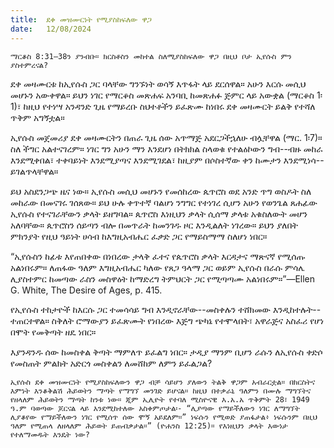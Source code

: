 ```yaml
---
title:  ደቀ መዝሙርነት የሚያስከፍለው ዋጋ
date:   12/08/2024
---
```


`ማርቆስ 8:31–38ን ያንብቡ። ክርስቶስን መከተል ስለሚያስከፍለው ዋጋ በዚህ ቦታ ኢየሱስ ምን ያስተምረናል?`

ደቀ መዛሙርቱ ከኢየሱስ ጋር ባላቸው ግንኙነት ወሳኝ እጥፋት ላይ ደርሰዋል። አሁን እርሱ መሲህ መሆኑን አውቀዋል። ይህን ነገር የማርቆስ መጽሐፍ አንባቢ ከመጽሐፉ ጅምር ላይ አውቋል (ማርቆስ 1፡1)፣ ከዚህ የተነሣ አንዳንድ ጊዜ የማይረቡ ስህተቶችን ይፈጽሙ ከነበሩ ደቀ መዛሙርት ይልቅ የተሻለ ጥቅም አግኝቷል።

ኢየሱስ መጀመሪያ ደቀ መዛሙርትን በጠራ ጊዜ ሰው አጥማጅ አደርጋችኋለሁ ብሏቸዋል (ማር. 1፡7)። ስለ ችግር አልተናገረም። ነገር ግን አሁን ማን እንደሆነ በትክክል ስላወቁ የተልዕኮውን ግብ--ብዙ መከራ እንደሚቀበል፣    ተቀባይነት እንደሚያጣና እንደሚገደል፣ ከዚያም በሶስተኛው ቀን ከሙታን እንደሚነሳ--ይገልጥላቸዋል።

ይህ አስደንጋጭ ዜና ነው። ኢየሱስ መሲህ መሆኑን የመሰከረው ጴጥሮስ ወደ አንድ ጥግ ወስዶት ስለ መከራው በመናገሩ ገሰጸው። ይህ ሁሉ ቀጥተኛ ባልሆነ ንግግር የተነገረ ሲሆን አሁን የወንጌል ጸሐፊው ኢየሱስ የተናገራቸውን ቃላት ይዘግባል። ጴጥሮስ እነዚህን ቃላት ሲሰማ ቃላቱ አቁስለውት መሆን አለባቸው። ጴጥሮስን ሰይጣን ብሎ በመጥራት ከመንገዱ ዞር እንዲልለት ነገረው። ይህን ያለበት ምክንያት የዚህ ዓይነት ሀሳብ ከእግዚአብሔር ፈቃድ ጋር የማይስማማ ስለሆነ ነበር።

“ኢየሱስን ከፊቱ እየጠበቀው በነበረው ታላቅ ፈተና የጴጥሮስ ቃላት እርዳታና ማጽናኛ የሚሰጡ አልነበሩም። ለጠፋው ዓለም እግዚአብሔር ካለው የጸጋ ዓላማ ጋር ወይም ኢየሱስ በራሱ ምሳሌ ሊያስተምር ከመጣው ራስን መስዋዕት ከማድረግ ትምህርት ጋር የሚጣጣሙ አልነበሩም።”—Ellen G. White, The Desire of Ages, p. 415.

የኢየሱስ ተከታዮች ከእርሱ ጋር ተመሳሳይ ግብ እንዲኖራቸው--መስቀሉን ተሸክመው እንዲከተሉት-- ተጠርተዋል። ስቅለት ሮማውያን ይፈጽሙት የነበረው እጅግ ጭካኔ የተሞላበት፣ አዋራጅና አስፈሪ የሆነ በሞት የመቅጣት ዘዴ ነበር።

እያንዳንዱ ሰው ከመስቀል ቅጣት ማምለጥ ይፈልግ ነበር። ታዲያ ማንም ቢሆን ራሱን ለኢየሱስ ቀድሶ የመስጠት ምልክት አድርጎ መስቀልን ለመሸከም ለምን ይፈልጋል?

`ኢየሱስ ደቀ መዝሙርነት የሚያስከፍለውን ዋጋ ብቻ ሳይሆን ያለውን ትልቅ ዋጋም አብራርቷል። በክርስትና እምነት እንቆቅልሽ ሕይወትን ማጣት የማግኘ መንገድ ይሆናል። ከዚህ በተቃራኒ ዓለምን በሙሉ ማግኘትና የዘላለም ሕይወትን ማጣት ከንቱ ነው። ጂም ኢሊዮት የተባለ ሚስዮናዊ እ.አ.አ ጥቅምት 28፣ 1949 ዓ.ም ባወጣው ጆርናል ላይ እንደሚከተለው አስቀምጦታል፡- “ሊያጣው የማይችለውን ነገር ለማግኘት ሊያቆየው የማይችለውን ነገር የሚሰጥ ሰው ሞኝ አይደለም።” ነፍሱን የሚወድ ያጠፋታል፥ ነፍሱንም በዚህ ዓለም የሚጠላ ለዘላለም ሕይወት ይጠብቃታል።” (ዮሐንስ 12:25)። የእነዚህን ቃላት እውነታ የተለማመዱት እንዴት ነው?`